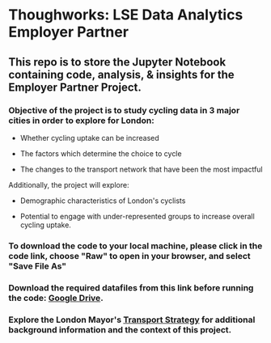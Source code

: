 # Thoughworks: LSE Data Analytics Employer Partner

## This repo is to store the Jupyter Notebook containing code, analysis, & insights for the Employer Partner Project.

### Objective of the project is to study cycling data in 3 major cities in order to explore for London:

- Whether cycling uptake can be increased

- The factors which determine the choice to cycle

- The changes to the transport network that have been the most impactful

Additionally, the project will explore:

- Demographic characteristics of London's cyclists

- Potential to engage with under-represented groups to increase overall cycling uptake.

### To download the code to your local machine, please click in the code link, choose "Raw" to open in your browser, and select "Save File As"

### Download the required datafiles from this link before running the code: [Google Drive](https://drive.google.com/drive/folders/1fLhZFesbBWgKYrJb6d7A3781ujcFGka5).

### Explore the London Mayor's [Transport Strategy](https://www.london.gov.uk/what-we-do/transport/our-vision-transport/mayors-transport-strategy-2018) for additional background information and the context of this project.
